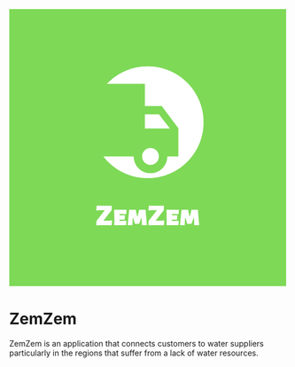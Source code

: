 <img src="./frontend/src/assets/ZemZem.png">

# ZemZem
ZemZem is an application that connects customers to water suppliers 
particularly in the regions that suffer from a lack of water resources.